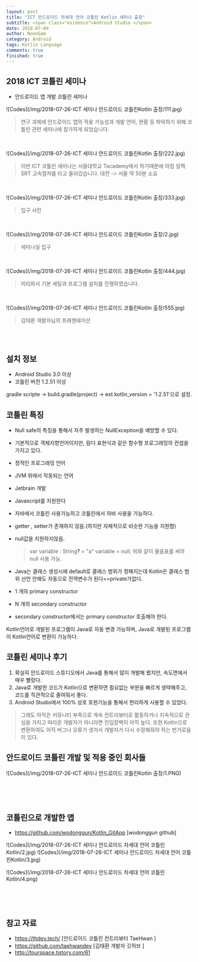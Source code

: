 ```yaml
---
layout: post
title: "ICT 안드로이드 차세대 언어 코틀린 Kotlin 세미나 출장"
subtitle: <span class="evidence">Android Studio </span>
date: 2018-07-09
author: NoonGam
category: Android
tags: Kotlin Language
comments: true
finished: true
---
```


## 2018 ICT 코틀린 세미나



- 안드로이드 앱 개발 코틀린 세미나

![Codes](/img/2018-07-26-ICT 세미나 안드로이드 코틀린Kotlin 출장/111.jpg)

> 연구 과제에 안드로이드 앱의 적용 가능성과 개발 언어, 현황 등 파악하기 위해 코틀린 관련 세미나에 참가하게 되었습니다.

<br>



![Codes](/img/2018-07-26-ICT 세미나 안드로이드 코틀린Kotlin 출장/222.jpg)

> 이번 ICT 코틀린 세미나는 서울대학교 Tacademy에서 하기때문에
아침 일찍 SRT 고속열차를 타고 올라갔습니다.
대전 -> 서울 약 50분 소요

<br>


![Codes](/img/2018-07-26-ICT 세미나 안드로이드 코틀린Kotlin 출장/333.jpg)

> 입구 사진

<br>


![Codes](/img/2018-07-26-ICT 세미나 안드로이드 코틀린Kotlin 출장/2.jpg)

> 세미나실 입구

<br>

![Codes](/img/2018-07-26-ICT 세미나 안드로이드 코틀린Kotlin 출장/444.jpg)

> 미리와서 기본 세팅과 프로그램 설치를 진행하였습니다.  

<br>

![Codes](/img/2018-07-26-ICT 세미나 안드로이드 코틀린Kotlin 출장/555.jpg)

> 김태환 개발자님의 프레젠테이션

<br>

<br>


## 설치 정보
  - Android Studio 3.0 이상
  - 코틀린 버전 1.2.51 이상

  gradle scripte -> build.gradle(project) -> ext.kotlin_version = '1.2.51'으로 설정.



## 코틀린 특징

- Null safe의 특징을 통해서 자주 발생하는 NullException을 예방할 수 있다.
- 기본적으로 객체지향언어이지만, 람다 표현식과 같은 함수형 프로그래밍의 컨셉을 가지고 있다.
- 정적인 프로그래밍 언어
- JVM 위에서 작동되는 언어
- Jetbrain 개발
- Javascript를 지원한다
- 자바에서 코틀린 사용가능하고 코틀린에서 자바 사용을 가능하다.
- getter , setter가 존재하지 않음.(하지만 자체적으로 비슷한 기능을 지원함)
- null값을 지원하지않음.
  >  var variable : String<a>?</a> = "a"
     variable = null;
    위와 같이 물음표를 써야 null 사용 가능.

- Java는 클래스 생성시에 default로 클래스 범위가 정해지는데
Kotlin은 클래스 범위 선언 안해도 자동으로 전역변수가 된다==private가없다.
- 1 개의 primary constructor
- N 개의 secondary constructor
- secondary constructor에서는 primary constructor 호출해야 한다.

<span class="evidence"> Kotlin언어로 개발된 프로그램이 Java로 자동 변경 가능하며, Java로 개발된 프로그램이 Kotlin언어로 변환이 가능하다.</span>

## 코틀린 세미나 후기

1. 확실히 안드로이드 스튜디오에서 Java를 통해서 많이 개발해 봤지만, 속도면에서 매우 빨랐다.
2. Java로 개발한 코드가 Kotlin으로 변환하면 필요없는 부분을 빠르게 생략해주고, 코드를 직관적으로 줄여줘서 좋다.
3. Android Studio에서 100% 상호 호완기능을 통해서 편리하게 사용할 수 있었다.


> 그래도 아직은 커뮤니티 부족으로 계속 컨트리뷰터로 활동하거나 지속적으로 관심을 가지고 따라온 개발자가 아니라면
진입장벽이 아직 높다. 또한 Kotlin으로 변환하여도 아직 버그나 오류가 생겨서 개발자가 다시 수정해줘야 하는 번거로움이 있다.


## 안드로이드 코틀린 개발 및 적용 중인 회사들


![Codes](/img/2018-07-26-ICT 세미나 안드로이드 코틀린Kotlin 출장/1.PNG)

<br><br><br>


## 코틀린으로 개발한 앱

- https://github.com/wodonggun/Kotlin_GitApp [wodonggun github]



![Codes](/img/2018-07-26-ICT 세미나 안드로이드 차세대 언어 코틀린Kotlin/2.jpg)
![Codes](/img/2018-07-26-ICT 세미나 안드로이드 차세대 언어 코틀린Kotlin/3.jpg)

![Codes](/img/2018-07-26-ICT 세미나 안드로이드 차세대 언어 코틀린Kotlin/4.png)

<br><br><br>


## 참고 자료

- https://thdev.tech/ [안드로이드 코틀린 컨트리뷰터 TaeHwan ]
- https://github.com/taehwandev [김태환 개발자 깃허브 ]
- http://tourspace.tistory.com/61
